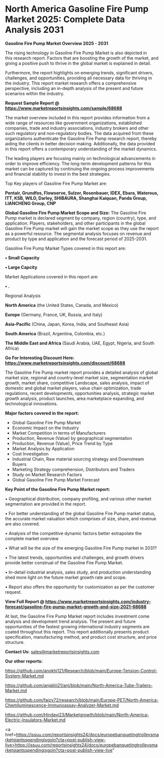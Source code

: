 # North America Gasoline Fire Pump Market 2025: Complete Data Analysis 2031

<Strong> Gasoline Fire Pump Market Overview 2025 - 2031</strong>

The rising technology in Gasoline Fire Pump Market is also depicted in this research report. Factors that are boosting the growth of the market, and giving a positive push to thrive in the global market is explained in detail.

Furthermore, the report highlights on emerging trends, significant drivers, challenges, and opportunities, providing all necessary data for thriving in the industry. This report market research offers a comprehensive perspective, including an in-depth analysis of the present and future scenarios within the industry.

<strong>Request Sample Report @ <a href=https://www.marketreportsinsights.com/sample/68688>https://www.marketreportsinsights.com/sample/68688</a></strong>

The market overview included in this report provides information from a wide range of resources like government organizations, established companies, trade and industry associations, industry brokers and other such regulatory and non-regulatory bodies. The data acquired from these organizations authenticate the Gasoline Fire Pump research report, thereby aiding the clients in better decision making. Additionally, the data provided in this report offers a contemporary understanding of the market dynamics.

The leading players are focusing mainly on technological advancements in order to improve efficiency. The long-term development patterns for this market can be captured by continuing the ongoing process improvements and financial stability to invest in the best strategies.

Top Key players of Gasoline Fire Pump Market are:

<strong>Pentair, Grundfos, Flowserve, Sulzer, Rosenbauer, IDEX, Ebara, Waterous, ITT, KSB, WILO, Darley, SHIBAURA, Shanghai Kaiquan, Panda Group, LIANCHENG Group, CNP</strong>

<strong><b>Global Gasoline Fire Pump Market Scope and Size:</b></strong>
The Gasoline Fire Pump market is declared segment by company, region (country), type, and application. Players, stakeholders, and other participants in the global Gasoline Fire Pump market will gain the market scope as they use the report as a powerful resource. The segmental analysis focuses on revenue and product by type and application and the forecast period of 2025-2031.

Gasoline Fire Pump Market Types covered in this report are:

<strong>• Small Capacity

• Large Capcity</strong>

Market Applications covered in this report are:

<strong>• .</strong> 

Regional Analysis

<strong>North America</strong> (the United States, Canada, and Mexico)

<strong>Europe</strong> (Germany, France, UK, Russia, and Italy)

<strong>Asia-Pacific</strong> (China, Japan, Korea, India, and Southeast Asia)

<strong>South America</strong> (Brazil, Argentina, Colombia, etc.)

<strong>The Middle East and Africa</strong> (Saudi Arabia, UAE, Egypt, Nigeria, and South Africa)

<strong>Go For Interesting Discount Here: <a href=https://www.marketreportsinsights.com/discount/68688>https://www.marketreportsinsights.com/discount/68688</a></strong>

The Gasoline Fire Pump market report provides a detailed analysis of global market size, regional and country-level market size, segmentation market growth, market share, competitive Landscape, sales analysis, impact of domestic and global market players, value chain optimization, trade regulations, recent developments, opportunities analysis, strategic market growth analysis, product launches, area marketplace expanding, and technological innovations.

<strong><b>Major factors covered in the report:</b></strong>
<ul>
  <li>Global Gasoline Fire Pump Market </li>
  <li>Economic Impact on the Industry</li>
  <li>Market Competition in terms of Manufacturers</li>
  <li>Production, Revenue (Value) by geographical segmentation</li>
  <li>Production, Revenue (Value), Price Trend by Type</li>
  <li>Market Analysis by Application</li>
  <li>Cost Investigation</li>
  <li>Industrial Chain, Raw material sourcing strategy and Downstream Buyers</li>
  <li>Marketing Strategy comprehension, Distributors and Traders</li>
  <li>Study on Market Research Factors</li>
  <li>Global Gasoline Fire Pump Market Forecast</li>
</ul>

<strong><b>Key Point of the Gasoline Fire Pump Market report:</b></strong>

• Geographical distribution, company profiling, and various other market segmentation are provided in the report.

• For better understanding of the global Gasoline Fire Pump market status, the accurate market valuation which comprises of size, share, and revenue are also covered.

• Analysis of the competitive dynamic factors better extrapolate the complete market overview

• What will be the size of the emerging Gasoline Fire Pump market in 2031?

• The latest trends, opportunities and challenges, and growth drivers provide better construal of the Gasoline Fire Pump Market.

• In-detail industrial analysis, sales study, and production understanding shed more light on the future market growth rate and scope.

• Report also offers the opportunity for customization as per the customer request.

<strong><b>View Full Report @ <a href=https://www.marketreportsinsights.com/industry-forecast/gasoline-fire-pump-market-growth-and-size-2021-68688>https://www.marketreportsinsights.com/industry-forecast/gasoline-fire-pump-market-growth-and-size-2021-68688</a></b></strong>


At last, the Gasoline Fire Pump Market report includes investment come analysis and development trend analysis. The present and future opportunities of the fastest growing international industry segments are coated throughout this report. This report additionally presents product specification, manufacturing method, and product cost structure, and price structure.

<strong>Contact Us:</strong>
sales@marketreportsinsights.com

<strong>Our other reports:</strong>

<a href=https://github.com/anokhi121/Research/blob/main/Europe-Tension-Control-System-Market.md>https://github.com/anokhi121/Research/blob/main/Europe-Tension-Control-System-Market.md</a>

<a href=https://github.com/anjaliiii21/anj/blob/main/North-America-Tube-Trailers-Market.md>https://github.com/anjaliiii21/anj/blob/main/North-America-Tube-Trailers-Market.md</a>

<a href=https://github.com/faizy72/research/blob/main/Europe-PET/North-America-Chemiluminescence-Immunoassay-Analyzer-Market.md>https://github.com/faizy72/research/blob/main/Europe-PET/North-America-Chemiluminescence-Immunoassay-Analyzer-Market.md</a>

<a href=https://github.com/Hindavi23/Marketgrowth/blob/main/North-America-Electric-Insulators-Market.md>https://github.com/Hindavi23/Marketgrowth/blob/main/North-America-Electric-Insulators-Market.md</a>

<a href=https://issuu.com/reportsinsights24/docs/europebanquetingtrolleysmarketgiantsspendingisgoin?cta=post-publish-view-live>https://issuu.com/reportsinsights24/docs/europebanquetingtrolleysmarketgiantsspendingisgoin?cta=post-publish-view-live</a>"
